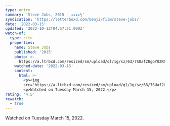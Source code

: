 ```yaml
---
type: entry
summary: 'Steve Jobs, 2015 - ★★★★½'
syndication: 'https://letterboxd.com/benji/film/steve-jobs/'
date: '2022-03-15'
updated: '2022-10-12T04:57:21.000Z'
watch-of:
  type: cite
  properties:
    name: Steve Jobs
    published: '2015'
    photo: >-
      https://a.ltrbxd.com/resized/sm/upload/ql/1g/sz/63/7SUaf2UgoY0ZRGbQtRlfDkLDBCb-0-600-0-900-crop.jpg?v=867f24dae3
    watched-date: '2022-03-15'
    content:
      html: >-
        <p><img
        src="https://a.ltrbxd.com/resized/sm/upload/ql/1g/sz/63/7SUaf2UgoY0ZRGbQtRlfDkLDBCb-0-600-0-900-crop.jpg?v=867f24dae3"/></p>
        <p>Watched on Tuesday March 15, 2022.</p>
rating: '4.5'
rewatch:
  - true
---
```

Watched on Tuesday March 15, 2022.
